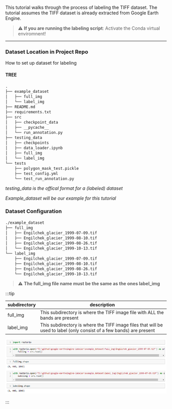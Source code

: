 This tutorial walks through the process of labeling the TIFF dataset. The tutorial assumes the TIFF dataset is already extracted from Google Earth Engine. 
> :warning: **If you are running the labeling script**: Activate the Conda virtual enviromnent!

---
### Dataset Location in Project Repo
How to set up dataset for labeling

#### TREE
```console
.
├── example_dataset
│   ├── full_img
│   └── label_img
├── README.md
├── requirements.txt
├── src
│   ├── checkpoint_data
│   ├── __pycache__
│   └── run_annotation.py
├── testing_data
│   ├── checkpoints
│   ├── data_loader.ipynb
│   ├── full_img
│   └── label_img
└── tests
    ├── polygon_mask_test.pickle
    ├── test_config.yml
    └── test_run_annotation.py

```

*testing_data is the offical format for a (labeled) dataset*

*Example_dataset will be our example for this tutorial*

### Dataset Configuration

```console
./example_dataset
├── full_img
│   ├── Engilchek_glacier_1999-07-09.tif
│   ├── Engilchek_glacier_1999-08-10.tif
│   ├── Engilchek_glacier_1999-08-26.tif
│   └── Engilchek_glacier_1999-10-13.tif
└── label_img
    ├── Engilchek_glacier_1999-07-09.tif
    ├── Engilchek_glacier_1999-08-10.tif
    ├── Engilchek_glacier_1999-08-26.tif
    └── Engilchek_glacier_1999-10-13.tif
```
> :warning: **The full_img file name must be the same as the ones label_img**

<!-- :::Image Information -->
:::tip

|subdirectory|description|
|----|----|
|full_img| This subdirectory is where the TIFF image file with ALL the bands are present|
|label_img| This subdirectory is where the TIFF image files that will be used to label (only consist of a few bands) are present|

![image shapes](https://raw.githubusercontent.com/byungheon-jeong/geelabeler-website/master/geel-website/images/image_shapes-full.PNG)

:::